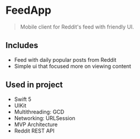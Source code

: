 # FeedApp
> Mobile client for Reddit's feed with friendly UI.
## Includes
* Feed with daily popular posts from Reddit
* Simple ui that focused more on viewing content
## Used in project
* Swift 5
* UIKit
* Multithreading: GCD
* Networking: URLSession
* MVP Architecture
* Reddit REST API
